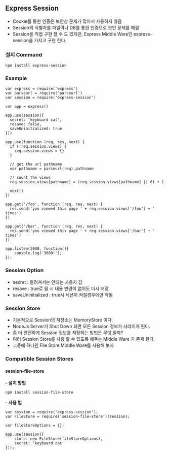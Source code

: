 ## Express Session
- Cookie를 통한 인증은 보안상 문제가 많아서 사용하지 않음
- Session의 식별자를 파일이나 DB를 통한 인증으로 보안 문제를 해결
- Session을 직접 구현 할 수 도 있지만, Express Middle Ware인 express-session을 가지고 구현 한다.

### 설치 Command
```
npm install express-session
```

### Example
```JSX
var express = require('express')
var parseurl = require('parseurl')
var session = require('express-session')
  
var app = express()
  
app.use(session({
  secret: 'keyboard cat',
  resave: false,
  saveUninitialized: true
}))
  
app.use(function (req, res, next) {
  if (!req.session.views) {
    req.session.views = {}
  }
  
  // get the url pathname
  var pathname = parseurl(req).pathname
  
  // count the views
  req.session.views[pathname] = (req.session.views[pathname] || 0) + 1
  
  next()
})
  
app.get('/foo', function (req, res, next) {
  res.send('you viewed this page ' + req.session.views['/foo'] + ' times')
})
  
app.get('/bar', function (req, res, next) {
  res.send('you viewed this page ' + req.session.views['/bar'] + ' times')
})
 
app.listen(3000, function(){
    console.log('3000!');
});
```
### Session Option
- secret : 알려져서는 안되는 사용자 값
- resave : true로 될 시 내용 변경이 없어도 다시 저장
- saveUninitialized : true시 세션이 켜질경우에만 작동

### Session Store
- 기본적으로 Session의 저장소는 MemoryStore 이다. 
- NodeJs Server가 Shut Down 되면 모든 Session 정보가 사라지게 된다.
- 좀 더 안전하게 Session 정보를 저장하는 방법은 무엇 일까?
- 여러 Session Store를 사용 할 수 있도록 해주는 Middle Ware 가 존재 한다.
- 그중에 하나인 File Store Middle Ware를 사용해 보자

### Compatible Session Stores
#### session-file-store
**- 설치 방법**
```
npm install session-file-store
```

**- 사용 법**
```JSX
var session = require('express-session');
var FileStore = require('session-file-store')(session);
 
var fileStoreOptions = {};
 
app.use(session({
    store: new FileStore(fileStoreOptions),
    secret: 'keyboard cat'
}));
```
